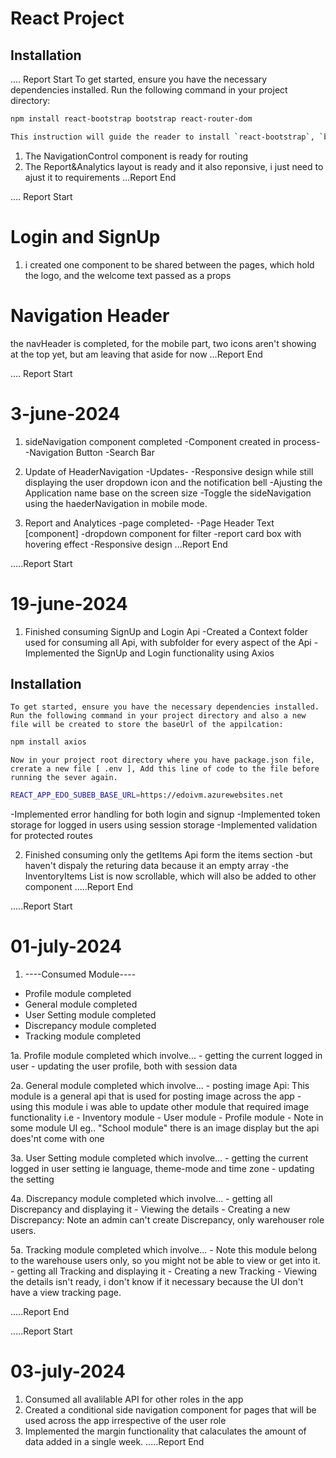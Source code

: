# React Project

## Installation
.... Report Start
To get started, ensure you have the necessary dependencies installed. Run the following command in your project directory:

```sh
npm install react-bootstrap bootstrap react-router-dom

This instruction will guide the reader to install `react-bootstrap`, `bootstrap`, and `react-router-dom` using npm.

```
1. The NavigationControl component is ready for routing
2. The Report&Analytics layout is ready and it also reponsive, i just need to ajust it to requirements
...Report End


.... Report Start
# Login and SignUp
1. i created one component to be shared between the pages, which hold the logo, and the welcome text passed as a props


# Navigation Header
the navHeader is completed, for the mobile part, two icons aren't showing at the top yet, but am leaving that aside for now
...Report End


.... Report Start
# 3-june-2024
1. sideNavigation component completed
    -Component created in process-
        -Navigation Button
        -Search Bar
        
2. Update of HeaderNavigation
    -Updates-
        -Responsive design while still displaying the user dropdown icon and the notification bell
        -Ajusting the Application name base on the screen size
        -Toggle the sideNavigation using the haederNavigation in mobile mode.
3. Report and Analytices
    -page completed-
        -Page Header Text [component]
        -dropdown component for filter
        -report card box with hovering effect
        -Responsive design
...Report End


.....Report Start
# 19-june-2024
1. Finished consuming SignUp and Login Api
-Created a Context folder used for consuming all Api, with subfolder for every aspect of the Api
-Implemented the SignUp and Login functionality using Axios

## Installation
    To get started, ensure you have the necessary dependencies installed. Run the following command in your project directory and also a new file will be created to store the baseUrl of the appilcation:

```sh
npm install axios
```
    Now in your project root directory where you have package.json file, crerate a new file [ .env ], Add this line of code to the file before running the sever again.
```sh
REACT_APP_EDO_SUBEB_BASE_URL=https://edoivm.azurewebsites.net
```

-Implemented error handling for both login and signup
-Implemented token storage for logged in users using session storage
-Implemented validation for protected routes

2. Finished consuming only the getItems Api form the items section
 -but haven't dispaly the returing data because it an empty array
 -the InventoryItems List is now scrollable, which will also be added to other component
 .....Report End

<!-- Uniekideas
CU:aZE;2n~3sVt&kxQ]j_$ -->




<!-- Inventory-Management-System-Demo

 ```sh
 name: Deploy React App

on:
  push:
    branches:
      - main

jobs:
  build-and-deploy:
    runs-on: ubuntu-latest

    steps:
      - name: Checkout code
        uses: actions/checkout@v2

      - name: Setup Node.js
        uses: actions/setup-node@v1
        with:
          node-version: '14'

      - name: Install dependencies
        run: npm install

      - name: Build project
        run: npm run build
        env:
          REACT_APP_EDO_SUBEB_BASE_URL: ${{ secrets.REACT_APP_EDO_SUBEB_BASE_URL }}

      - name: Deploy to GitHub Pages
        run: npm run deploy
        env:
          GITHUB_TOKEN: ${{ secrets.GITHUB_TOKEN }}

 ``` -->

 .....Report Start
 # 01-july-2024
 1. ----Consumed Module----
  - Profile module completed
  - General module completed
  - User Setting module completed
  - Discrepancy module completed
  - Tracking module completed

  1a. Profile module completed which involve... 
    - getting the current logged in user
    - updating the user profile, both with session data

  2a. General module completed which involve... 
    - posting image Api: This module is a general api that is used for posting image across the app
    - using this module i was able to update other module that required image functionality i.e
      - Inventory module
      - User module
      - Profile module
    - Note in some module UI eg.. "School module" there is an image display but 
      the api does'nt come with one

  3a. User Setting module completed which involve... 
    - getting the current logged in user setting ie language, theme-mode and time zone
    - updating the setting 

  4a. Discrepancy module completed which involve... 
    - getting all Discrepancy and displaying it
    - Viewing the details 
    - Creating a new Discrepancy: Note an admin can't create Discrepancy, only warehouser role users.

  5a. Tracking module completed which involve...
    - Note this module belong to the warehouse users only, so you might not be able to view or get into it.
    - getting all Tracking and displaying it
    - Creating a new Tracking
    - Viewing the details isn't ready, i don't know if it necessary because the UI don't have a view tracking page.
    
 .....Report End


  .....Report Start
 # 03-july-2024
 1. Consumed all avalilable API for other roles in the app
 2. Created a conditional side navigation component for pages that will be used across the app irrespective of the user role
 3. Implemented the margin functionality that calaculates the amount of data added in a single week. 
  .....Report End
  






